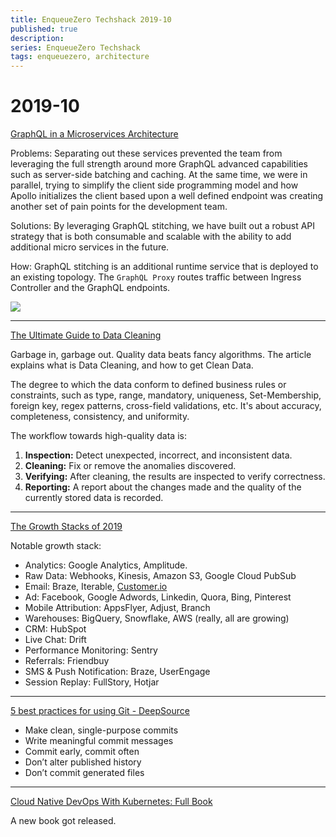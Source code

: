```yaml
---
title: EnqueueZero Techshack 2019-10
published: true
description:
series: EnqueueZero Techshack
tags: enqueuezero, architecture
---
```


# 2019-10

[GraphQL in a Microservices Architecture](https://itnext.io/graphql-in-a-microservices-architecture-d17922b886eb)

Problems: Separating out these services prevented the team from leveraging the full strength around more GraphQL advanced capabilities such as server-side batching and caching. At the same time, we were in parallel, trying to simplify the client side programming model and how Apollo initializes the client based upon a well defined endpoint was creating another set of pain points for the development team.

Solutions: By leveraging GraphQL stitching, we have built out a robust API strategy that is both consumable and scalable with the ability to add additional micro services in the future.

How: GraphQL stitching is an additional runtime service that is deployed to an existing topology. The `GraphQL Proxy` routes traffic between Ingress Controller and the GraphQL endpoints.

![](https://cdn-images-1.medium.com/max/1600/1*S6sI4vnB5o4ktXzrY3Orkg.png)

---

[The Ultimate Guide to Data Cleaning](https://towardsdatascience.com/the-ultimate-guide-to-data-cleaning-3969843991d4)

Garbage in, garbage out. Quality data beats fancy algorithms. The article explains what is Data Cleaning, and how to get Clean Data.

The degree to which the data conform to defined business rules or constraints, such as type, range, mandatory, uniqueness, Set-Membership, foreign key, regex patterns, cross-field validations, etc. It's about accuracy, completeness, consistency, and uniformity.

The workflow towards high-quality data is:

1. **Inspection:** Detect unexpected, incorrect, and inconsistent data.
2. **Cleaning:** Fix or remove the anomalies discovered.
3. **Verifying:** After cleaning, the results are inspected to verify correctness.
4. **Reporting:** A report about the changes made and the quality of the currently stored data is recorded.

---

[The Growth Stacks of 2019](https://segment.com/blog/the-growth-stacks-of-2019/)

Notable growth stack:

- Analytics: Google Analytics, Amplitude.
- Raw Data: Webhooks, Kinesis, Amazon S3, Google Cloud PubSub
- Email: Braze, Iterable, [Customer.io](http://customer.io/)
- Ad: Facebook, Google Adwords, Linkedin, Quora, Bing, Pinterest
- Mobile Attribution: AppsFlyer, Adjust, Branch
- Warehouses: BigQuery, Snowflake, AWS (really, all are growing)
- CRM: HubSpot
- Live Chat: Drift
- Performance Monitoring: Sentry
- Referrals: Friendbuy
- SMS & Push Notification: Braze, UserEngage
- Session Replay: FullStory, Hotjar

---

[5 best practices for using Git - DeepSource](https://deepsource.io/blog/git-best-practices/)

- Make clean, single-purpose commits
- Write meaningful commit messages
- Commit early, commit often
- Don’t alter published history
- Don’t commit generated files

---

[Cloud Native DevOps With Kubernetes: Full Book](https://www.nginx.com/resources/library/cloud-native-devops-with-kubernetes/)

A new book got released.
